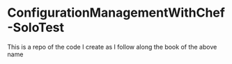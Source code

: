 # ConfigurationManagementWithChef-SoloTest

This is a repo of the code I create as I follow along the book of the above name
